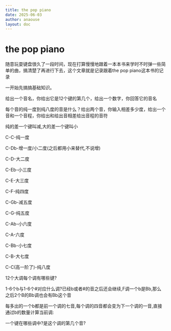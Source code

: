 ```yaml
---
title: the pop piano
date: 2025-06-03
author: anaouse
layout: doc
---
```


# the pop piano

随意玩耍键盘很久了一段时间，现在打算慢慢地跟着一本本书来学时不时弹一些简单的曲，搞清楚了再进行下去，这个文章就是记录跟着the pop piano这本书的记录

一开始先搞搞基础知识。

给出一个音名，你给出它是12个键的第几个，给出一个数字，你回答它的音名

每个音的纯一度到纯八度的音是什么？给出两个音，你输入相差多少度，给出一个音和一个音程，你给出和给出音相差给出音程的音符

纯的差一个键叫减,大的差一个键叫小

C-C-纯一度

C-Db-增一度/小二度(之后都用小来替代,不说增)

C-D-大二度

C-Eb-小三度

C-E-大三度

C-F-纯四度

C-Gb-减五度

C-G-纯五度

C-Ab-小六度

C-A-六度

C-Bb-小七度

C-B-大七度

C-C(高一阶了)-纯八度

12个大调每个调有哪些键?

1-6个b与1-6个#对应什么调?已经b或者#的音之后还会继续,F调一个b是Bb,那么之后2个B的Bb调也会有Bb这个音

每多出的一个b都是前一个调的七音,每个调的四音都会变为下一个调的一音,直接通过b的数量计算当前调:

一个键在哪些调中?是这个调的第几个音?
